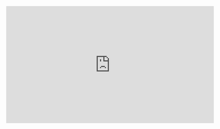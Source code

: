 <center><iframe width="560" height="315" src="https://www.youtube.com/embed/88mhROBDbY4?si=aML5T4_YrNweLgvt" title="YouTube video player" frameborder="0" allow="accelerometer; autoplay; clipboard-write; encrypted-media; gyroscope; picture-in-picture; web-share" referrerpolicy="strict-origin-when-cross-origin" allowfullscreen></iframe></center>
